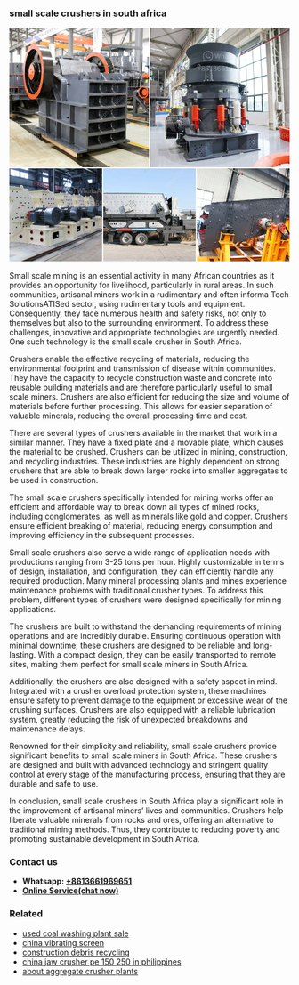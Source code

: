 <h3>small scale crushers in south africa</h3><img src='1703042500.jpg' alt=''><p>Small scale mining is an essential activity in many African countries as it provides an opportunity for livelihood, particularly in rural areas. In such communities, artisanal miners work in a rudimentary and often informa Tech SolutionsATISed sector, using rudimentary tools and equipment. Consequently, they face numerous health and safety risks, not only to themselves but also to the surrounding environment. To address these challenges, innovative and appropriate technologies are urgently needed. One such technology is the small scale crusher in South Africa.</p><p>Crushers enable the effective recycling of materials, reducing the environmental footprint and transmission of disease within communities. They have the capacity to recycle construction waste and concrete into reusable building materials and are therefore particularly useful to small scale miners. Crushers are also efficient for reducing the size and volume of materials before further processing. This allows for easier separation of valuable minerals, reducing the overall processing time and cost.</p><p>There are several types of crushers available in the market that work in a similar manner. They have a fixed plate and a movable plate, which causes the material to be crushed. Crushers can be utilized in mining, construction, and recycling industries. These industries are highly dependent on strong crushers that are able to break down larger rocks into smaller aggregates to be used in construction.</p><p>The small scale crushers specifically intended for mining works offer an efficient and affordable way to break down all types of mined rocks, including conglomerates, as well as minerals like gold and copper. Crushers ensure efficient breaking of material, reducing energy consumption and improving efficiency in the subsequent processes.</p><p>Small scale crushers also serve a wide range of application needs with productions ranging from 3-25 tons per hour. Highly customizable in terms of design, installation, and configuration, they can efficiently handle any required production. Many mineral processing plants and mines experience maintenance problems with traditional crusher types. To address this problem, different types of crushers were designed specifically for mining applications.</p><p>The crushers are built to withstand the demanding requirements of mining operations and are incredibly durable. Ensuring continuous operation with minimal downtime, these crushers are designed to be reliable and long-lasting. With a compact design, they can be easily transported to remote sites, making them perfect for small scale miners in South Africa.</p><p>Additionally, the crushers are also designed with a safety aspect in mind. Integrated with a crusher overload protection system, these machines ensure safety to prevent damage to the equipment or excessive wear of the crushing surfaces. Crushers are also equipped with a reliable lubrication system, greatly reducing the risk of unexpected breakdowns and maintenance delays.</p><p>Renowned for their simplicity and reliability, small scale crushers provide significant benefits to small scale miners in South Africa. These crushers are designed and built with advanced technology and stringent quality control at every stage of the manufacturing process, ensuring that they are durable and safe to use.</p><p>In conclusion, small scale crushers in South Africa play a significant role in the improvement of artisanal miners’ lives and communities. Crushers help liberate valuable minerals from rocks and ores, offering an alternative to traditional mining methods. Thus, they contribute to reducing poverty and promoting sustainable development in South Africa.</p><h3>Contact us</h3><ul><li><strong>Whatsapp:&nbsp;<a href="https://wa.me/8613661969651">+8613661969651</a></strong></li><li><a href="https://swt.shibang-china.com/?git&amp;zhl&amp;small scale crushers in south africa"><strong>Online Service(chat now)</strong></a></li></ul><h3>Related</h3><ul><li><a href='used coal washing plant sale.md'>used coal washing plant sale</a></li><li><a href='china vibrating screen.md'>china vibrating screen</a></li><li><a href='construction debris recycling.md'>construction debris recycling</a></li><li><a href='china jaw crusher pe 150 250 in philippines.md'>china jaw crusher pe 150 250 in philippines</a></li><li><a href='about aggregate crusher plants.md'>about aggregate crusher plants</a></li></ul>